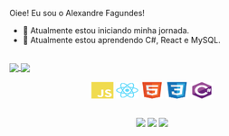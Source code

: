 Oiee! Eu sou o Alexandre Fagundes!
- 🔭 Atualmente estou iniciando minha jornada.
- 🌱 Atualmente estou aprendendo C#, React e MySQL.
<br>
<div>
  <a href="https://github.com/alexnadrefgs/github-readme-stats">
    <img height=160 align="center" src="https://github-readme-stats.vercel.app/api?username=alexandrefgs&show_icons=true&theme=dark" />
  </a>
  <a href="https://github.com/alexandrefgs/convoychat">
    <img height=160 align="center" src="https://github-readme-stats.vercel.app/api/top-langs/?username=alexandrefgs&layout=compact&theme=dark" />
  </a>
</div><br>
  
<div style="display: inline_block" align="center">
  <img align="center" alt="Alexandre-Js" height="30" width="40" src="https://raw.githubusercontent.com/devicons/devicon/master/icons/javascript/javascript-plain.svg">
  <img align="center" alt="Alexandre-React" height="30" width="40" src="https://raw.githubusercontent.com/devicons/devicon/master/icons/react/react-original.svg">
  <img align="center" alt="Alexandre-HTML" height="30" width="40" src="https://raw.githubusercontent.com/devicons/devicon/master/icons/html5/html5-original.svg">
  <img align="center" alt="Alexandre-CSS" height="30" width="40" src="https://raw.githubusercontent.com/devicons/devicon/master/icons/css3/css3-original.svg">
  <img align="center" alt="Alexandre-Csharp" height="30" width="40" src="https://raw.githubusercontent.com/devicons/devicon/master/icons/csharp/csharp-original.svg">
</div><br><br>

<div align="center"> 
  <a href="https://instagram.com/alexandre_fgs" target="_blank"><img src="https://img.shields.io/badge/-Instagram-%23E4405F?style=for-the-badge&logo=instagram&logoColor=white" target="_blank"></a>
  <a href = "mailto:alexandrefagundes2005@gmail.com"><img src="https://img.shields.io/badge/-Gmail-%23333?style=for-the-badge&logo=gmail&logoColor=white" target="_blank"></a>
  <a href="https://www.linkedin.com/in/alexandre-fgs" target="_blank"><img src="https://img.shields.io/badge/-LinkedIn-%230077B5?style=for-the-badge&logo=linkedin&logoColor=white" target="_blank"></a> 
</div>
